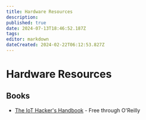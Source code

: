 ```yaml
---
title: Hardware Resources
description: 
published: true
date: 2024-07-13T18:46:52.187Z
tags: 
editor: markdown
dateCreated: 2024-02-22T06:12:53.827Z
---
```


# Hardware Resources

## Books
- [The IoT Hacker's Handbook](https://learning.oreilly.com/library/view/the-iot-hackers/9781484243008/html/473264_1_En_BookFrontmatter_OnlinePDF.xhtml) - Free through O'Reilly